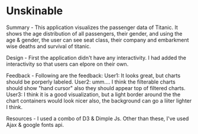 # Unskinable

Summary - This application visualizes the passenger data of Titanic. It shows the age distribution of all passengers, their gender, and using the age & gender, the user can see seat class, their company and embarkment wise deaths and survival of titanic.

Design - First the application didn't have any interactivity. I had added the interactivity so that users can elpore on their own.


Feedback - Following are the feedback:
  User1: It looks great, but charts should be porperly labeled.
  User2: umm.... I think the filterable charts should show "hand cursor" also they should appear top of filtered charts.
  User3: I think it is a good visualization, but a light border around the the chart containers would look nicer also, the background can go a liiter lighter I think.
  
Resources - I used a combo of D3 & Dimple Js. Other than these, I've used Ajax & google fonts api.
